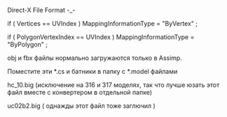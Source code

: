 

Direct-X File Format -_-

if ( Vertices           == UVIndex ) MappingInformationType = "ByVertex"  ;

if ( PolygonVertexIndex == UVIndex ) MappingInformationType = "ByPolygon" ;

obj и fbx файлы нормально загружаются только в Assimp.

Поместите эти *.cs и батники в папку с *.model файлами 

hc_10.big (исключение на 316 и 317 моделях, так что лучше юзать этот файл вместе с конвертером в отдельной папке)

uc02b2.big ( однажды этот файл тоже заглючил )

